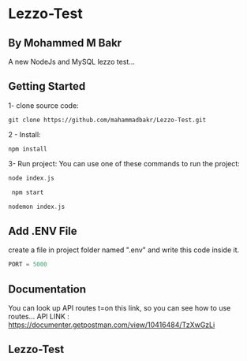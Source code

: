 # Lezzo-Test
## By Mohammed M Bakr

A new NodeJs and MySQL lezzo test...

## Getting Started

1- clone source code:
```node
git clone https://github.com/mahammadbakr/Lezzo-Test.git
```

2 - Install:
```node
npm install
```

3- Run project:
  You can use one of these commands to run the project: 
  ```dart
  node index.js
  ```
 ```dart
  npm start
  ```
   ```dart
  nodemon index.js
  ```


## Add .ENV File

  create a file in project folder named ".env"
  and write this code inside it.
  ```dart
  PORT = 5000
  ```


## Documentation

  You can look up API routes t=on this link, so you can see how to use routes...
  API LINK : https://documenter.getpostman.com/view/10416484/TzXwGzLi


## Lezzo-Test

